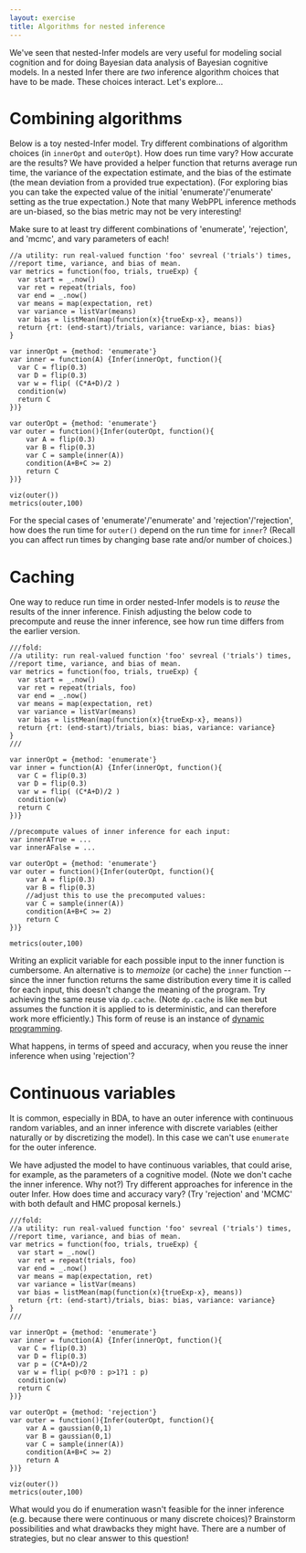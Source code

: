 ```yaml
---
layout: exercise
title: Algorithms for nested inference
---
```


We've seen that nested-Infer models are very useful for modeling social cognition and for doing Bayesian data analysis of Bayesian cognitive models. In a nested Infer there are *two* inference algorithm choices that have to be made. These choices interact. Let's explore...


# Combining algorithms

Below is a toy nested-Infer model. Try different combinations of algorithm choices (in `innerOpt` and `outerOpt`). How does run time vary? How accurate are the results? We have provided a helper function that returns average run time, the variance of the expectation estimate, and the bias of the estimate (the mean deviation from a provided true expectation). 
(For exploring bias you can take the expected value of the initial 'enumerate'/'enumerate' setting as the true expectation.)
Note that many WebPPL inference methods are un-biased, so the bias metric may not be very interesting! 

Make sure to at least try different combinations of 'enumerate', 'rejection', and 'mcmc', and vary parameters of each!

~~~~
//a utility: run real-valued function 'foo' sevreal ('trials') times, 
//report time, variance, and bias of mean.
var metrics = function(foo, trials, trueExp) {
  var start = _.now()
  var ret = repeat(trials, foo)
  var end = _.now()  
  var means = map(expectation, ret)
  var variance = listVar(means)
  var bias = listMean(map(function(x){trueExp-x}, means))
  return {rt: (end-start)/trials, variance: variance, bias: bias}
}

var innerOpt = {method: 'enumerate'}
var inner = function(A) {Infer(innerOpt, function(){
  var C = flip(0.3)
  var D = flip(0.3)
  var w = flip( (C*A+D)/2 )
  condition(w)
  return C
})}
                       
var outerOpt = {method: 'enumerate'}
var outer = function(){Infer(outerOpt, function(){
    var A = flip(0.3)
    var B = flip(0.3)
    var C = sample(inner(A))
    condition(A+B+C >= 2)
    return C
})}          

viz(outer())
metrics(outer,100)
~~~~

For the special cases of 'enumerate'/'enumerate' and 'rejection'/'rejection', how does the run time for `outer()` depend on the run time for `inner`? (Recall you can affect run times by changing base rate and/or number of choices.)


# Caching

One way to reduce run time in order nested-Infer models is to *reuse* the results of the inner inference. Finish adjusting the below code to precompute and reuse the inner inference, see how run time differs from the earlier version. 

~~~~
///fold:
//a utility: run real-valued function 'foo' sevreal ('trials') times, 
//report time, variance, and bias of mean.
var metrics = function(foo, trials, trueExp) {
  var start = _.now()
  var ret = repeat(trials, foo)
  var end = _.now()  
  var means = map(expectation, ret)
  var variance = listVar(means)
  var bias = listMean(map(function(x){trueExp-x}, means))
  return {rt: (end-start)/trials, bias: bias, variance: variance}
}
///

var innerOpt = {method: 'enumerate'}
var inner = function(A) {Infer(innerOpt, function(){
  var C = flip(0.3)
  var D = flip(0.3)
  var w = flip( (C*A+D)/2 )
  condition(w)
  return C
})}

//precompute values of inner inference for each input:
var innerATrue = ...
var innerAFalse = ...
                       
var outerOpt = {method: 'enumerate'}
var outer = function(){Infer(outerOpt, function(){
    var A = flip(0.3)
    var B = flip(0.3)
    //adjust this to use the precomputed values:
    var C = sample(inner(A))
    condition(A+B+C >= 2)
    return C
})}          

metrics(outer,100)
~~~~

Writing an explicit variable for each possible input to the inner function is cumbersome. An alternative is to *memoize* (or cache) the `inner` function -- since the inner function returns the same distribution every time it is called for each input, this doesn't change the meaning of the program. Try achieving the same reuse via `dp.cache`. (Note `dp.cache` is like `mem` but assumes the function it is applied to is deterministic, and can therefore work more efficiently.) This form of reuse is an instance of [dynamic programming](https://en.wikipedia.org/wiki/Dynamic_programming).

What happens, in terms of speed and accuracy, when you reuse the inner inference when using 'rejection'?


# Continuous variables

It is common, especially in BDA, to have an outer inference with continuous random variables, and an inner inference with discrete variables (either naturally or by discretizing the model). In this case we can't use `enumerate` for the outer inference. 

We have adjusted the model to have continuous variables, that could arise, for example, as the parameters of a cognitive model. (Note we don't cache the inner inference. Why not?) Try different approaches for inference in the outer Infer. How does time and accuracy vary? (Try 'rejection' and 'MCMC' with both default and HMC proposal kernels.)

~~~~
///fold:
//a utility: run real-valued function 'foo' sevreal ('trials') times, 
//report time, variance, and bias of mean.
var metrics = function(foo, trials, trueExp) {
  var start = _.now()
  var ret = repeat(trials, foo)
  var end = _.now()  
  var means = map(expectation, ret)
  var variance = listVar(means)
  var bias = listMean(map(function(x){trueExp-x}, means))
  return {rt: (end-start)/trials, bias: bias, variance: variance}
}
///

var innerOpt = {method: 'enumerate'}
var inner = function(A) {Infer(innerOpt, function(){
  var C = flip(0.3)
  var D = flip(0.3)
  var p = (C*A+D)/2
  var w = flip( p<0?0 : p>1?1 : p)
  condition(w)
  return C
})}
                       
var outerOpt = {method: 'rejection'}
var outer = function(){Infer(outerOpt, function(){
    var A = gaussian(0,1)
    var B = gaussian(0,1)
    var C = sample(inner(A))
    condition(A+B+C >= 2)
    return A
})}          

viz(outer())
metrics(outer,100)
~~~~

What would you do if enumeration wasn't feasible for the inner inference (e.g. because there were continuous or many discrete choices)? Brainstorm possibilities and what drawbacks they might have. There are a number of strategies, but no clear answer to this question!
